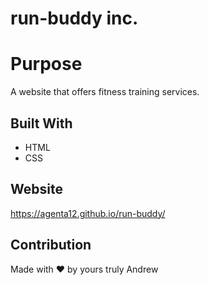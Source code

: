 # run-buddy inc.

# Purpose
A website that offers fitness training services.

## Built With
* HTML
* CSS

## Website
https://agenta12.github.io/run-buddy/

## Contribution
Made with ❤️ by yours truly Andrew
